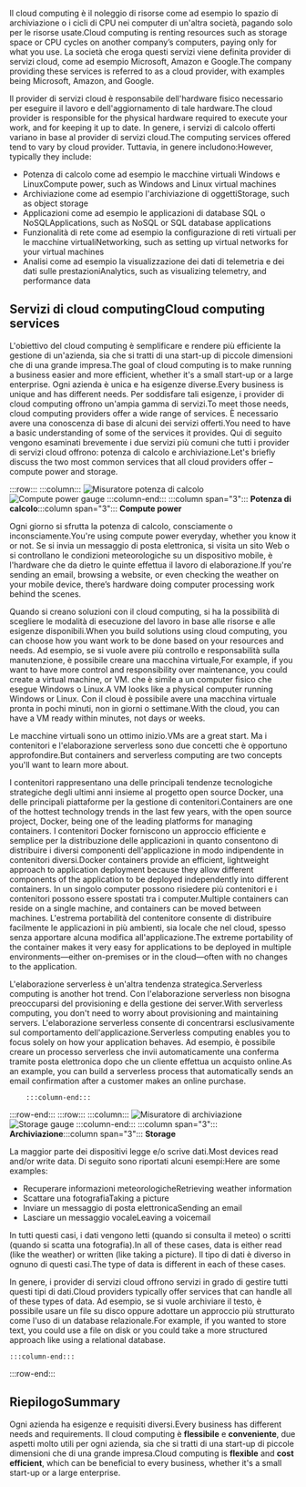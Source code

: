 <span data-ttu-id="84625-101">Il cloud computing è il noleggio di risorse come ad esempio lo spazio di archiviazione o i cicli di CPU nei computer di un'altra società, pagando solo per le risorse usate.</span><span class="sxs-lookup"><span data-stu-id="84625-101">Cloud computing is renting resources such as storage space or CPU cycles on another company’s computers, paying only for what you use.</span></span> <span data-ttu-id="84625-102">La società che eroga questi servizi viene definita provider di servizi cloud, come ad esempio Microsoft, Amazon e Google.</span><span class="sxs-lookup"><span data-stu-id="84625-102">The company providing these services is referred to as a cloud provider, with examples being Microsoft, Amazon, and Google.</span></span>

<span data-ttu-id="84625-103">Il provider di servizi cloud è responsabile dell'hardware fisico necessario per eseguire il lavoro e dell'aggiornamento di tale hardware.</span><span class="sxs-lookup"><span data-stu-id="84625-103">The cloud provider is responsible for the physical hardware required to execute your work, and for keeping it up to date.</span></span> <span data-ttu-id="84625-104">In genere, i servizi di calcolo offerti variano in base al provider di servizi cloud.</span><span class="sxs-lookup"><span data-stu-id="84625-104">The computing services offered tend to vary by cloud provider.</span></span> <span data-ttu-id="84625-105">Tuttavia, in genere includono:</span><span class="sxs-lookup"><span data-stu-id="84625-105">However, typically they include:</span></span>

- <span data-ttu-id="84625-106">Potenza di calcolo come ad esempio le macchine virtuali Windows e Linux</span><span class="sxs-lookup"><span data-stu-id="84625-106">Compute power, such as Windows and Linux virtual machines</span></span>
- <span data-ttu-id="84625-107">Archiviazione come ad esempio l'archiviazione di oggetti</span><span class="sxs-lookup"><span data-stu-id="84625-107">Storage, such as object storage</span></span>
- <span data-ttu-id="84625-108">Applicazioni come ad esempio le applicazioni di database SQL o NoSQL</span><span class="sxs-lookup"><span data-stu-id="84625-108">Applications, such as NoSQL or SQL database applications</span></span>
- <span data-ttu-id="84625-109">Funzionalità di rete come ad esempio la configurazione di reti virtuali per le macchine virtuali</span><span class="sxs-lookup"><span data-stu-id="84625-109">Networking, such as setting up virtual networks for your virtual machines</span></span>
- <span data-ttu-id="84625-110">Analisi come ad esempio la visualizzazione dei dati di telemetria e dei dati sulle prestazioni</span><span class="sxs-lookup"><span data-stu-id="84625-110">Analytics, such as visualizing telemetry, and performance data</span></span>

## <a name="cloud-computing-services"></a><span data-ttu-id="84625-111">Servizi di cloud computing</span><span class="sxs-lookup"><span data-stu-id="84625-111">Cloud computing services</span></span>

<span data-ttu-id="84625-112">L'obiettivo del cloud computing è semplificare e rendere più efficiente la gestione di un'azienda, sia che si tratti di una start-up di piccole dimensioni che di una grande impresa.</span><span class="sxs-lookup"><span data-stu-id="84625-112">The goal of cloud computing is to make running a business easier and more efficient, whether it's a small start-up or a large enterprise.</span></span> <span data-ttu-id="84625-113">Ogni azienda è unica e ha esigenze diverse.</span><span class="sxs-lookup"><span data-stu-id="84625-113">Every business is unique and has different needs.</span></span> <span data-ttu-id="84625-114">Per soddisfare tali esigenze, i provider di cloud computing offrono un'ampia gamma di servizi.</span><span class="sxs-lookup"><span data-stu-id="84625-114">To meet those needs, cloud computing providers offer a wide range of services.</span></span>
<span data-ttu-id="84625-115">È necessario avere una conoscenza di base di alcuni dei servizi offerti.</span><span class="sxs-lookup"><span data-stu-id="84625-115">You need to have a basic understanding of some of the services it provides.</span></span> <span data-ttu-id="84625-116">Qui di seguito vengono esaminati brevemente i due servizi più comuni che tutti i provider di servizi cloud offrono: potenza di calcolo e archiviazione.</span><span class="sxs-lookup"><span data-stu-id="84625-116">Let's briefly discuss the two most common services that all cloud providers offer &ndash; compute power and storage.</span></span>

:::row:::
    :::column:::
        <span data-ttu-id="84625-117">![Misuratore potenza di calcolo](../media/2-compute-power.png)</span><span class="sxs-lookup"><span data-stu-id="84625-117">![Compute power gauge](../media/2-compute-power.png)</span></span>
    :::column-end:::
    <span data-ttu-id="84625-118">:::column span="3"::: **Potenza di calcolo**</span><span class="sxs-lookup"><span data-stu-id="84625-118">:::column span="3"::: **Compute power**</span></span>

<span data-ttu-id="84625-119">Ogni giorno si sfrutta la potenza di calcolo, consciamente o inconsciamente.</span><span class="sxs-lookup"><span data-stu-id="84625-119">You're using compute power everyday, whether you know it or not.</span></span> <span data-ttu-id="84625-120">Se si invia un messaggio di posta elettronica, si visita un sito Web o si controllano le condizioni meteorologiche su un dispositivo mobile, è l'hardware che da dietro le quinte effettua il lavoro di elaborazione.</span><span class="sxs-lookup"><span data-stu-id="84625-120">If you're sending an email, browsing a website, or even checking the weather on your mobile device, there’s hardware doing computer processing work behind the scenes.</span></span>

<span data-ttu-id="84625-121">Quando si creano soluzioni con il cloud computing, si ha la possibilità di scegliere le modalità di esecuzione del lavoro in base alle risorse e alle esigenze disponibili.</span><span class="sxs-lookup"><span data-stu-id="84625-121">When you build solutions using cloud computing, you can choose how you want work to be done based on your resources and needs.</span></span> <span data-ttu-id="84625-122">Ad esempio, se si vuole avere più controllo e responsabilità sulla manutenzione, è possibile creare una macchina virtuale,</span><span class="sxs-lookup"><span data-stu-id="84625-122">For example, if you want to have more control and responsibility over maintenance, you could create a virtual machine, or VM.</span></span> <span data-ttu-id="84625-123">che è simile a un computer fisico che esegue Windows o Linux.</span><span class="sxs-lookup"><span data-stu-id="84625-123">A VM looks like a physical computer running Windows or Linux.</span></span> <span data-ttu-id="84625-124">Con il cloud è possibile avere una macchina virtuale pronta in pochi minuti, non in giorni o settimane.</span><span class="sxs-lookup"><span data-stu-id="84625-124">With the cloud, you can have a VM ready within minutes, not days or weeks.</span></span>

<span data-ttu-id="84625-125">Le macchine virtuali sono un ottimo inizio.</span><span class="sxs-lookup"><span data-stu-id="84625-125">VMs are a great start.</span></span> <span data-ttu-id="84625-126">Ma i contenitori e l'elaborazione serverless sono due concetti che è opportuno approfondire.</span><span class="sxs-lookup"><span data-stu-id="84625-126">But containers and serverless computing are two concepts you'll want to learn more about.</span></span>

<span data-ttu-id="84625-127">I contenitori rappresentano una delle principali tendenze tecnologiche strategiche degli ultimi anni insieme al progetto open source Docker, una delle principali piattaforme per la gestione di contenitori.</span><span class="sxs-lookup"><span data-stu-id="84625-127">Containers are one of the hottest technology trends in the last few years, with the open source project, Docker, being one of the leading platforms for managing containers.</span></span> <span data-ttu-id="84625-128">I contenitori Docker forniscono un approccio efficiente e semplice per la distribuzione delle applicazioni in quanto consentono di distribuire i diversi componenti dell'applicazione in modo indipendente in contenitori diversi.</span><span class="sxs-lookup"><span data-stu-id="84625-128">Docker containers provide an efficient, lightweight approach to application deployment because they allow different components of the application to be deployed independently into different containers.</span></span> <span data-ttu-id="84625-129">In un singolo computer possono risiedere più contenitori e i contenitori possono essere spostati tra i computer.</span><span class="sxs-lookup"><span data-stu-id="84625-129">Multiple containers can reside on a single machine, and containers can be moved between machines.</span></span> <span data-ttu-id="84625-130">L'estrema portabilità del contenitore consente di distribuire facilmente le applicazioni in più ambienti, sia locale che nel cloud, spesso senza apportare alcuna modifica all'applicazione.</span><span class="sxs-lookup"><span data-stu-id="84625-130">The extreme portability of the container makes it very easy for applications to be deployed in multiple environments—either on-premises or in the cloud—often with no changes to the application.</span></span>

<span data-ttu-id="84625-131">L'elaborazione serverless è un'altra tendenza strategica.</span><span class="sxs-lookup"><span data-stu-id="84625-131">Serverless computing is another hot trend.</span></span> <span data-ttu-id="84625-132">Con l'elaborazione serverless non bisogna preoccuparsi del provisioning e della gestione dei server.</span><span class="sxs-lookup"><span data-stu-id="84625-132">With serverless computing, you don't need to worry about provisioning and maintaining servers.</span></span> <span data-ttu-id="84625-133">L'elaborazione serverless consente di concentrarsi esclusivamente sul comportamento dell'applicazione.</span><span class="sxs-lookup"><span data-stu-id="84625-133">Serverless computing enables you to focus solely on how your application behaves.</span></span> <span data-ttu-id="84625-134">Ad esempio, è possibile creare un processo serverless che invii automaticamente una conferma tramite posta elettronica dopo che un cliente effettua un acquisto online.</span><span class="sxs-lookup"><span data-stu-id="84625-134">As an example, you can build a serverless process that automatically sends an email confirmation after a customer makes an online purchase.</span></span>

        :::column-end:::
:::row-end:::
 :::row:::
    :::column:::
        <span data-ttu-id="84625-135">![Misuratore di archiviazione](../media/2-storage.png)</span><span class="sxs-lookup"><span data-stu-id="84625-135">![Storage gauge](../media/2-storage.png)</span></span>
    :::column-end:::
    <span data-ttu-id="84625-136">:::column span="3"::: **Archiviazione**</span><span class="sxs-lookup"><span data-stu-id="84625-136">:::column span="3"::: **Storage**</span></span>

<span data-ttu-id="84625-137">La maggior parte dei dispositivi legge e/o scrive dati.</span><span class="sxs-lookup"><span data-stu-id="84625-137">Most devices read and/or write data.</span></span> <span data-ttu-id="84625-138">Di seguito sono riportati alcuni esempi:</span><span class="sxs-lookup"><span data-stu-id="84625-138">Here are some examples:</span></span>

- <span data-ttu-id="84625-139">Recuperare informazioni meteorologiche</span><span class="sxs-lookup"><span data-stu-id="84625-139">Retrieving weather information</span></span>
- <span data-ttu-id="84625-140">Scattare una fotografia</span><span class="sxs-lookup"><span data-stu-id="84625-140">Taking a picture</span></span>
- <span data-ttu-id="84625-141">Inviare un messaggio di posta elettronica</span><span class="sxs-lookup"><span data-stu-id="84625-141">Sending an email</span></span>
- <span data-ttu-id="84625-142">Lasciare un messaggio vocale</span><span class="sxs-lookup"><span data-stu-id="84625-142">Leaving a voicemail</span></span>

<span data-ttu-id="84625-143">In tutti questi casi, i dati vengono letti (quando si consulta il meteo) o scritti (quando si scatta una fotografia).</span><span class="sxs-lookup"><span data-stu-id="84625-143">In all of these cases, data is either read (like the weather) or written (like taking a picture).</span></span> <span data-ttu-id="84625-144">Il tipo di dati è diverso in ognuno di questi casi.</span><span class="sxs-lookup"><span data-stu-id="84625-144">The type of data is different in each of these cases.</span></span>

<span data-ttu-id="84625-145">In genere, i provider di servizi cloud offrono servizi in grado di gestire tutti questi tipi di dati.</span><span class="sxs-lookup"><span data-stu-id="84625-145">Cloud providers typically offer services that can handle all of these types of data.</span></span> <span data-ttu-id="84625-146">Ad esempio, se si vuole archiviare il testo, è possibile usare un file su disco oppure adottare un approccio più strutturato come l'uso di un database relazionale.</span><span class="sxs-lookup"><span data-stu-id="84625-146">For example, if you wanted to store text, you could use a file on disk or you could take a more structured approach like using a relational database.</span></span>

    :::column-end:::
:::row-end:::

## <a name="summary"></a><span data-ttu-id="84625-147">Riepilogo</span><span class="sxs-lookup"><span data-stu-id="84625-147">Summary</span></span>

<span data-ttu-id="84625-148">Ogni azienda ha esigenze e requisiti diversi.</span><span class="sxs-lookup"><span data-stu-id="84625-148">Every business has different needs and requirements.</span></span> <span data-ttu-id="84625-149">Il cloud computing è **flessibile** e **conveniente**, due aspetti molto utili per ogni azienda, sia che si tratti di una start-up di piccole dimensioni che di una grande impresa.</span><span class="sxs-lookup"><span data-stu-id="84625-149">Cloud computing is **flexible** and **cost efficient**, which can be beneficial to every business, whether it's a small start-up or a large enterprise.</span></span>